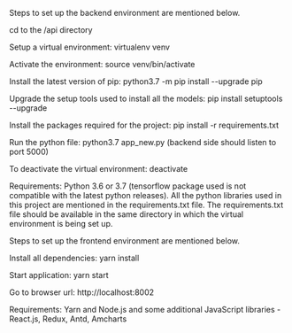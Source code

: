 Steps to set up the backend environment are mentioned below.

cd to the /api directory

Setup a virtual environment: virtualenv venv

Activate the environment: source venv/bin/activate

Install the latest version of pip: python3.7 -m pip install --upgrade pip

Upgrade the setup tools used to install all the models: pip install setuptools --upgrade

Install the packages required for the project: pip install -r requirements.txt

Run the python file: python3.7 app_new.py (backend side should listen to port 5000)

To deactivate the virtual environment: deactivate



Requirements: Python 3.6 or 3.7 (tensorflow package used is not compatible with the latest python releases). All the python libraries used in this project are mentioned in the requirements.txt file. The requirements.txt file should be available in the same directory in which the virtual environment is being set up.


Steps to set up the frontend environment are mentioned below.

Install all dependencies: yarn install

Start application: yarn start

Go to browser url: http://localhost:8002 


Requirements: Yarn and Node.js and some additional JavaScript libraries - React.js, Redux,
Antd, Amcharts  
